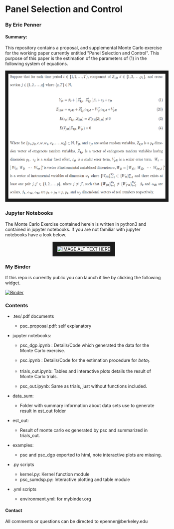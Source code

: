 <h1> Panel Selection and Control </h1>

<h3> By Eric Penner </h3>

<h4> Summary: </h4> This repository contains a proposal, and supplemental Monte Carlo exercise for the working paper currently entitled "Panel Selection and Control". This purpose of this paper is the estimation of the parameters of (1) in the following system of equations.

<p align = "center">
<img src="psc_eqn.png"
alt="IMAGE ALT TEXT HERE" width="600" height="400" border="10" />
</p>

  <h3>Jupyter Notebooks</h3>
 The Monte Carlo Exercise contained herein is written in python3 and contained in jupyter notebooks. If you are not familiar with jupyter notebooks have a look below.


<p align = "center">
<a href="http://www.youtube.com/watch?feature=player_embedded&v=q_BzsPxwLOE
" target="_blank"><img src="http://img.youtube.com/vi/q_BzsPxwLOE/0.jpg"
alt="IMAGE ALT TEXT HERE" width="600" height="500" border="15" /> </a>
</p>

<h3> My Binder </h3>

If this repo is currently public you can launch it live by clicking the following widget.

[![Binder](https://mybinder.org/badge.svg)](https://mybinder.org/v2/gh/Existentialdredd/pan_sel_cntrl/master)

 <h3> Contents </h3>

 * .tex/.pdf documents

   * psc_proposal.pdf: self explanatory


 * jupyter notebooks:

    * psc_dgp.ipynb : Details/Code which generated the data for the Monte Carlo exercise.

    * psc.ipynb : Details/Code for the estimation procedure for $beta_1$.     

    * trials_out.ipynb: Tables and interactive plots details the result of Monte Carlo trials.

    * psc_out.ipynb: Same as trials, just without functions included.

* data_sum:

    * Folder with summary information about data sets use to generate result in est_out folder


* est_out:

    * Result of monte carlo ex generated by psc and summarized in trials_out.


* examples:

    * psc and psc_dgp exported to html, note interactive plots are missing.


* .py scripts

    - kernel.py: Kernel function module

    * psc_sumdsp.py: Interactive plotting and table module

* .yml scripts

    - environment.yml: for mybinder.org


<h4> Contact </h4> All comments or questions can be directed to epenner@berkeley.edu
